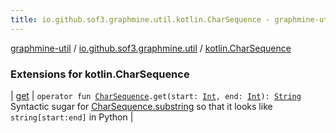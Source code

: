 ```yaml
---
title: io.github.sof3.graphmine.util.kotlin.CharSequence - graphmine-util
---
```


[graphmine-util](../../index.html) / [io.github.sof3.graphmine.util](../index.html) / [kotlin.CharSequence](./index.html)

### Extensions for kotlin.CharSequence

| [get](get.html) | `operator fun `[`CharSequence`](https://kotlinlang.org/api/latest/jvm/stdlib/kotlin/-char-sequence/index.html)`.get(start: `[`Int`](https://kotlinlang.org/api/latest/jvm/stdlib/kotlin/-int/index.html)`, end: `[`Int`](https://kotlinlang.org/api/latest/jvm/stdlib/kotlin/-int/index.html)`): `[`String`](https://kotlinlang.org/api/latest/jvm/stdlib/kotlin/-string/index.html)<br>Syntactic sugar for [CharSequence.substring](https://kotlinlang.org/api/latest/jvm/stdlib/kotlin.text/substring.html) so that it looks like `string[start:end]` in Python |

